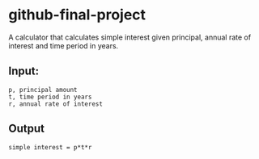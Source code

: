 # github-final-project
A calculator that calculates simple interest given principal, annual rate of interest and time period in years.

## Input:
```
p, principal amount
t, time period in years
r, annual rate of interest
```

## Output
```
simple interest = p*t*r
```
